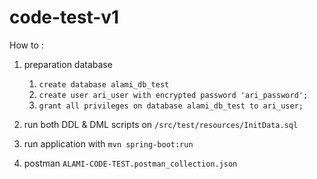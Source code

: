 # code-test-v1

How to :
1. preparation database
    1. `create database alami_db_test`
    2. `create user ari_user with encrypted password 'ari_password';`
    3. `grant all privileges on database alami_db_test to ari_user;`
    
2. run both DDL & DML scripts on `/src/test/resources/InitData.sql`
3. run application with `mvn spring-boot:run`
4. postman  `ALAMI-CODE-TEST.postman_collection.json`